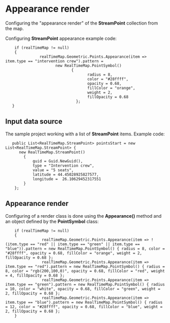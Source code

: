 # Appearance render

Configuring the "appearance render" of the **StreamPoint** collection from the map.

Configuring **StreamPoint** appearance example code:

        if (realTimeMap != null)
        {
                   realTimeMap.Geometric.Points.Appearance(item => item.type == "intervention crew").pattern = 
                          new RealTimeMap.PointSymbol() 
                                 { 
                                        radius = 8, 
                                        color = "#28ffff", 
                                        opacity = 0.68, 
                                        fillColor = "orange", 
                                        weight = 2, 
                                        fillOpacity = 0.68 
                                   };
       }

## Input data source

The sample project working with a list of **StreamPoint** items. Example code:

       public List<RealTimeMap.StreamPoint> pointsStart = new List<RealTimeMap.StreamPoint> {
          new RealTimeMap.StreamPoint()
            {
                guid = Guid.NewGuid(),
                type = "Intervention crew",
                value = "5 seats",
                latitude = 44.45028925827577,
                longitude =  26.10629452317551
            }
        };

## Appearance render

Configuring of a render class is done using the **Appearance()** method and an object defined by the **PointSymbol** class:

        if (realTimeMap != null)
        {
                    realTimeMap.Geometric.Points.Appearance(item => !(item.type == "red" || item.type == "green" || item.type == "blue")).pattern = new RealTimeMap.PointSymbol() { radius = 8, color = "#28ffff", opacity = 0.68, fillColor = "orange", weight = 2, fillOpacity = 0.68 };
                    realTimeMap.Geometric.Points.Appearance(item => item.type == "red").pattern = new RealTimeMap.PointSymbol() { radius = 8, color = "rgb(200,100,0)", opacity = 0.68, fillColor = "red", weight = 4, fillOpacity = 0.68 };
                    realTimeMap.Geometric.Points.Appearance(item => item.type == "green").pattern = new RealTimeMap.PointSymbol() { radius = 10, color = "white", opacity = 0.68, fillColor = "green", weight = 2, fillOpacity = 0.68 };
                    realTimeMap.Geometric.Points.Appearance(item => item.type == "blue").pattern = new RealTimeMap.PointSymbol() { radius = 12, color = "#28ffff", opacity = 0.68, fillColor = "blue", weight = 2, fillOpacity = 0.68 };
        }
